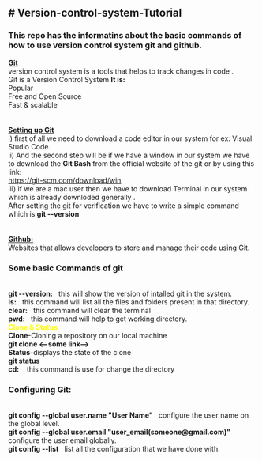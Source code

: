 <h2># Version-control-system-Tutorial</h2>
<h3>This repo has the informatins about the basic commands of how to use version control system git and github.</h3>
<b><u>Git</u></b>
<br>
version control system is a tools that helps to track changes in code .
<br>
Git is a Version Control System.<b>It is:</b>
<br>
Popular
<br>
Free and Open Source
<br>
Fast & scalable
<br>
<br>
<br>
<b><u>Setting up Git</u></b>
<br>
i) first of all we need to download a code editor in our system for ex: Visual Studio Code.
<br>
ii) And the second step will be if we have a window in our system we have to download the <b>Git Bash</b> from the official website of the git or by using this link:
<br><u>https://git-scm.com/download/win</u>
<br>
iii) if we are a mac user then we have to download Terminal in our system which is already downloded generally .
<br>
After setting the git for verification we have to write a simple command which is <b>git --version</b>
<br>
<br>
<br>
<b><u>Github:</u></b>
<br>
Websites that allows developers to store and manage their code using Git.
<br>

<h3>Some basic Commands of git</h3>
<br>
<b>git --version:</b> &nbsp;   this will show the version of intalled git in the system.
<br>
<b>ls:</b> &nbsp;   this command will list all the files and folders present in that directory.
<br>
<b>clear:</b> &nbsp;   this command will clear the terminal
<br>
<b>pwd:</b> &nbsp;  this command will help to get working directory.
<br>
<b style="color:yellow">Clone & Status</b> 
<br>
<b>Clone</b>-Cloning a repository on our local machine
<br>
<b>git clone <--some link--></b>
<br>
<b>Status-</b>displays the state of the clone
  <br>
<b>git status</b>
  <br>
<b>cd:</b>  &nbsp;&nbsp; this command is use for change the directory



<br>
<h3>Configuring Git:</h3>
<br>
<b>git config --global user.name "User Name"</b> &nbsp; configure the user name on the global level.
<br>
<b>git config --global user.email "user_email(someone@gmail.com)"</b>  &nbsp; configure the user email globally.
<br>
<b>git config --list</b> &nbsp; list all the configuration that we have done with.





